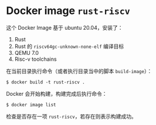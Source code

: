 # Docker image `rust-riscv`

这个 Docker Image 基于 ubuntu 20.04，安装了：

1. Rust
2. Rust 的 `riscv64gc-unknown-none-elf` 编译目标
3. QEMU 7.0
4. Risc-v toolchains

在当前目录执行命令（或者执行目录当中的脚本 `build-image`）：

`$ docker build -t rust-riscv .`

Docker 会开始构建，构建完成后执行命令：

`$ docker image list`

检查是否存在一项 `rust-riscv`，若存在则表示构建成功。
